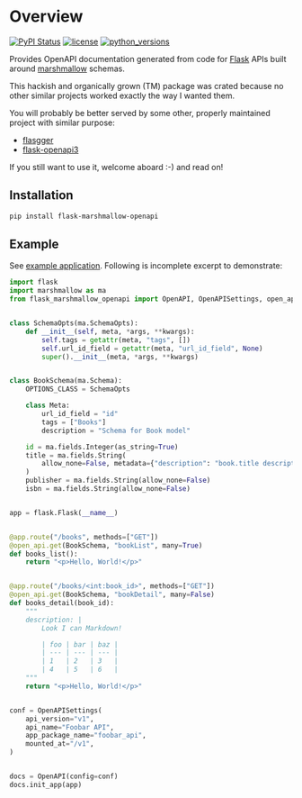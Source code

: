 # Overview

[![PyPI Status](https://badge.fury.io/py/flask-marshmallow-openapi.svg)](https://badge.fury.io/py/flask-marshmallow-openapi)
[![license](https://img.shields.io/pypi/l/flask-marshmallow-openapi.svg)](https://opensource.org/licenses/MIT)
[![python_versions](https://img.shields.io/pypi/pyversions/flask-marshmallow-openapi.svg)](https://pypi.org/project/flask-marshmallow-openapi/)


Provides OpenAPI documentation generated from code for
[Flask](https://flask.palletsprojects.com/en/latest/) APIs built around
[marshmallow](https://marshmallow.readthedocs.io/en/stable/) schemas.

This hackish and organically grown (TM) package was crated because no other similar
projects worked exactly the way I wanted them.

You will probably be better served by some other, properly maintained project with
similar purpose:

- [flasgger](https://github.com/flasgger/flasgger)
- [flask-openapi3](https://github.com/luolingchun/flask-openapi3)

If you still want to use it, welcome aboard :-) and read on!

## Installation

~~~sh
pip install flask-marshmallow-openapi
~~~

## Example

See [example application](./docs/examples/foobar_api/README.md). Following is incomplete
excerpt to demonstrate:


```py
import flask
import marshmallow as ma
from flask_marshmallow_openapi import OpenAPI, OpenAPISettings, open_api


class SchemaOpts(ma.SchemaOpts):
    def __init__(self, meta, *args, **kwargs):
        self.tags = getattr(meta, "tags", [])
        self.url_id_field = getattr(meta, "url_id_field", None)
        super().__init__(meta, *args, **kwargs)


class BookSchema(ma.Schema):
    OPTIONS_CLASS = SchemaOpts

    class Meta:
        url_id_field = "id"
        tags = ["Books"]
        description = "Schema for Book model"

    id = ma.fields.Integer(as_string=True)
    title = ma.fields.String(
        allow_none=False, metadata={"description": "book.title description"}
    )
    publisher = ma.fields.String(allow_none=False)
    isbn = ma.fields.String(allow_none=False)


app = flask.Flask(__name__)


@app.route("/books", methods=["GET"])
@open_api.get(BookSchema, "bookList", many=True)
def books_list():
    return "<p>Hello, World!</p>"


@app.route("/books/<int:book_id>", methods=["GET"])
@open_api.get(BookSchema, "bookDetail", many=False)
def books_detail(book_id):
    """
    description: |
        Look I can Markdown!

        | foo | bar | baz |
        | --- | --- | --- |
        | 1   | 2   | 3   |
        | 4   | 5   | 6   |
    """
    return "<p>Hello, World!</p>"


conf = OpenAPISettings(
    api_version="v1",
    api_name="Foobar API",
    app_package_name="foobar_api",
    mounted_at="/v1",
)


docs = OpenAPI(config=conf)
docs.init_app(app)
```
